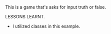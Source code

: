 This is a game that's asks for input truth or false.

LESSONS LEARNT.

- I utilized classes in this example.